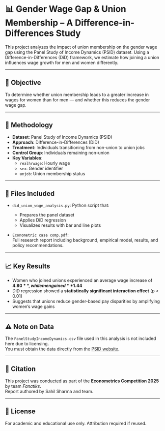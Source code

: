 # 📊 Gender Wage Gap & Union Membership – A Difference-in-Differences Study

This project analyzes the impact of union membership on the gender wage gap using the Panel Study of Income Dynamics (PSID) dataset. Using a Difference-in-Differences (DiD) framework, we estimate how joining a union influences wage growth for men and women differently.

---

## 🧠 Objective

To determine whether union membership leads to a greater increase in wages for women than for men — and whether this reduces the gender wage gap.

---

## 🧪 Methodology

- **Dataset**: Panel Study of Income Dynamics (PSID)
- **Approach**: Difference-in-Differences (DiD)
- **Treatment**: Individuals transitioning from non-union to union jobs
- **Control Group**: Individuals remaining non-union
- **Key Variables**: 
  - `realhrwage`: Hourly wage
  - `sex`: Gender identifier
  - `unjob`: Union membership status

---

## 🧾 Files Included

- `did_union_wage_analysis.py`: Python script that:
  - Prepares the panel dataset
  - Applies DiD regression
  - Visualizes results with bar and line plots

- `Econometric case comp.pdf`:  
  Full research report including background, empirical model, results, and policy recommendations.

---

## 📈 Key Results

- Women who joined unions experienced an average wage increase of **$4.80**, while men gained **$1.44**
- DiD regression showed a **statistically significant interaction effect** (p < 0.01)
- Suggests that unions reduce gender-based pay disparities by amplifying women’s wage gains

---

## ⚠️ Note on Data

The `PanelStudyIncomeDynamics.csv` file used in this analysis is not included here due to licensing.  
You must obtain the data directly from the [PSID website](https://psidonline.isr.umich.edu/).

---

## 📄 Citation

This project was conducted as part of the **Econometrics Competition 2025** by team *Fanatiks*.  
Report authored by Sahil Sharma and team.

---

## 🧾 License

For academic and educational use only. Attribution required if reused.

